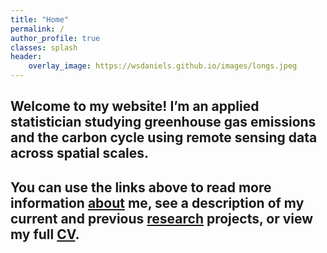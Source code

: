 ```yaml
---
title: "Home"
permalink: /
author_profile: true
classes: splash
header:
    overlay_image: https://wsdaniels.github.io/images/longs.jpeg
---
```


## Welcome to my website! I’m an applied statistician studying greenhouse gas emissions and the carbon cycle using remote sensing data across spatial scales.

## You can use the links above to read more information [about](https://wsdaniels.github.io/about/) me, see a description of my current and previous [research](https://wsdaniels.github.io/research/) projects, or view my full [CV](https://wsdaniels.github.io/files/william_daniels_CV_full.pdf).
